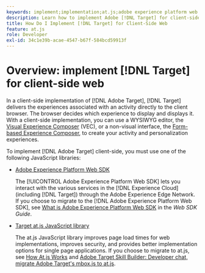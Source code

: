 ```yaml
---
keywords: implement;implementation;at.js;adobe experience platform web sdk;aep web sdk
description: Learn how to implement Adobe [!DNL Target] for client-side web using the Adobe Experience Platform Web SDK  (AEP Web SDK) or the [!DNL Target] at.js JavaScript library.
title: How Do I Implement [!DNL Target] for Client-Side Web
feature: at.js
role: Developer
exl-id: 34c1e39b-acae-4547-b67f-584bcd59913f
---
```

# Overview: implement [!DNL Target] for client-side web

In a client-side implementation of [!DNL Adobe Target], [!DNL Target] delivers the experiences associated with an activity directly to the client browser. The browser decides which experience to display and displays it. With a client-side implementation, you can use a WYSIWYG editor, the [Visual Experience Composer](/help/c-experiences/c-visual-experience-composer/visual-experience-composer.md) (VEC), or a non-visual interface, the [Form-based Experience Composer](/help/c-experiences/form-experience-composer.md), to create your activity and personalization experiences.

To implement [!DNL Adobe Target] client-side, you must use one of the following JavaScript libraries:

* [Adobe Experience Platform Web SDK](/help/c-implementing-target/c-implementing-target-for-client-side-web/aep-web-sdk.md)

  The [!UICONTROL Adobe Experience Platform Web SDK] lets you interact with the various services in the [!DNL Experience Cloud] (including [!DNL Target]) through the Adobe Experience Edge Network. If you choose to migrate to the [!DNL Adobe Experience Platform Web SDK], see [What is Adobe Experience Platform Web SDK](/help/c-implementing-target/c-implementing-target-for-client-side-web/aep-web-sdk.md) in the *Web SDK Guide*.

* [Target at.js JavaScript library](/help/c-implementing-target/c-implementing-target-for-client-side-web/c-how-atjs-works/how-atjs-works.md)

  The at.js JavaScript library improves page load times for web implementations, improves security, and provides better implementation options for single page applications. If you choose to migrate to at.js, see [How At.js Works](/help/c-implementing-target/c-implementing-target-for-client-side-web/c-how-atjs-works/how-atjs-works.md) and [Adobe Target Skill Builder: Developer chat, migrate Adobe Target's mbox.js to at.js](https://seminars.adobeconnect.com/ptdo6mfo6qn6/?proto=true).



